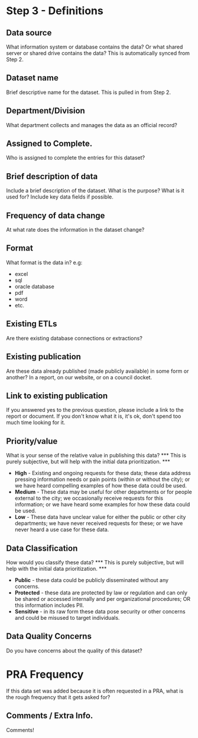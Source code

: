 # Step 3 - Definitions

## Data source
What information system or database contains the data? Or what shared server or shared drive contains the data?  This is automatically synced from Step 2.

## Dataset name
Brief descriptive name for the dataset.  This is pulled in from Step 2.

## Department/Division
What department collects and manages the data as an official record?

## Assigned to Complete.
Who is assigned to complete the entries for this dataset?

## Brief description of data
Include a brief description of the dataset. 
What is the purpose? What is it used for? Include key data fields if possible.

## Frequency of data change
At what rate does the information in the dataset change?

## Format
What format is the data in? e.g:
 * excel
 * sql
 * oracle database
 * pdf
 * word
 * etc.

## Existing ETLs
Are there existing database connections or extractions?

## Existing publication
Are these data already published (made publicly available) in some form or another?  In a report, on our website, or on a council docket.

## Link to existing publication
If you answered yes to the previous question, please include a link to the report or document.  If you don't know what it is, it's ok, don't spend too much time looking for it.

## Priority/value
What is your sense of the relative value in publishing this data?  *** This is purely subjective, but will help with the initial data prioritization. ***
* **High** - Existing and ongoing requests for these data; these data address pressing information needs or pain points (within or without the city); or we have heard compelling examples of how these data could be used.
* **Medium** - These data may be useful for other departments or for people external to the city; we occasionally receive requests for this information; or we have heard some examples for how these data could be used.
* **Low** - These data have unclear value for either the public or other city departments; we have never received requests for these; or we have never heard a use case for these data.


## Data Classification
How would you classify these data?  *** This is purely subjective, but will help with the initial data prioritization. ***
* **Public** - these data could be publicly disseminated without any concerns.
* **Protected** - these data are protected by law or regulation and can only be shared or accessed internally and per organizational procedures; OR this information includes PII.
* **Sensitive** - in its raw form these data pose security or other concerns and could be misused to target individuals.

## Data Quality Concerns
Do you have concerns about the quality of this dataset?

# PRA Frequency
If this data set was added because it is often requested in a PRA, what is the rough frequency that it gets asked for?


## Comments / Extra Info.
Comments!